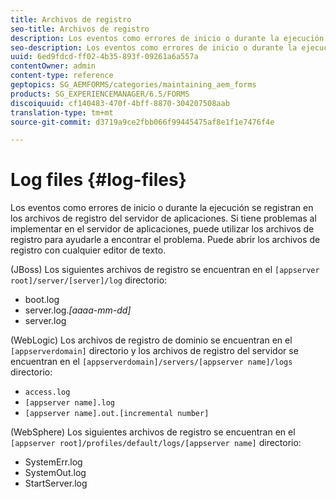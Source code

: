 ```yaml
---
title: Archivos de registro
seo-title: Archivos de registro
description: Los eventos como errores de inicio o durante la ejecución se registran en los archivos de registro del servidor de aplicaciones, que se pueden abrir con cualquier editor de texto.
seo-description: Los eventos como errores de inicio o durante la ejecución se registran en los archivos de registro del servidor de aplicaciones, que se pueden abrir con cualquier editor de texto.
uuid: 6ed9fdcd-ff02-4b35-893f-09261a6a557a
contentOwner: admin
content-type: reference
geptopics: SG_AEMFORMS/categories/maintaining_aem_forms
products: SG_EXPERIENCEMANAGER/6.5/FORMS
discoiquuid: cf140483-470f-4bff-8870-304207508aab
translation-type: tm+mt
source-git-commit: d3719a9ce2fbb066f99445475af8e1f1e7476f4e

---
```



# Log files {#log-files}

Los eventos como errores de inicio o durante la ejecución se registran en los archivos de registro del servidor de aplicaciones. Si tiene problemas al implementar en el servidor de aplicaciones, puede utilizar los archivos de registro para ayudarle a encontrar el problema. Puede abrir los archivos de registro con cualquier editor de texto.

(JBoss) Los siguientes archivos de registro se encuentran en el `[appserver root]/server/[server]/log` directorio:

* boot.log
* server.log.*[aaaa-mm-dd]*
* server.log

(WebLogic) Los archivos de registro de dominio se encuentran en el `[appserverdomain]` directorio y los archivos de registro del servidor se encuentran en el `[appserverdomain]/servers/[appserver name]/logs` directorio:

* `access.log`
* `[appserver name].log`
* `[appserver name].out.[incremental number]`

(WebSphere) Los siguientes archivos de registro se encuentran en el `[appserver root]/profiles/default/logs/[appserver name]` directorio:

* SystemErr.log
* SystemOut.log
* StartServer.log

